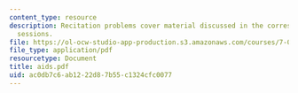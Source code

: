 ```yaml
---
content_type: resource
description: Recitation problems cover material discussed in the corresponding lecture
  sessions.
file: https://ol-ocw-studio-app-production.s3.amazonaws.com/courses/7-012-introduction-to-biology-fall-2004/ac0db7c6ab1222d87b55c1324cfc0077_aids.pdf
file_type: application/pdf
resourcetype: Document
title: aids.pdf
uid: ac0db7c6-ab12-22d8-7b55-c1324cfc0077
---
```

